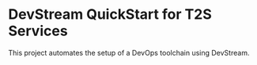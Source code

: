 # DevStream QuickStart for T2S Services

This project automates the setup of a DevOps toolchain using DevStream.